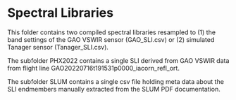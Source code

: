# Spectral Libraries

This folder contains two compiled spectral libraries resampled to (1) the band settings of the GAO VSWIR sensor (GAO_SLI.csv) or (2) simulated Tanager sensor (Tanager_SLI.csv). 

The subfolder PHX2022 contains a single SLI derived from GAO VSWIR data from flight line GAO20220716t191531p0000_iacorn_refl_ort.

The subfolder SLUM contains a single csv file holding meta data about the SLI endmembers manually extracted from the SLUM PDF documentation.
